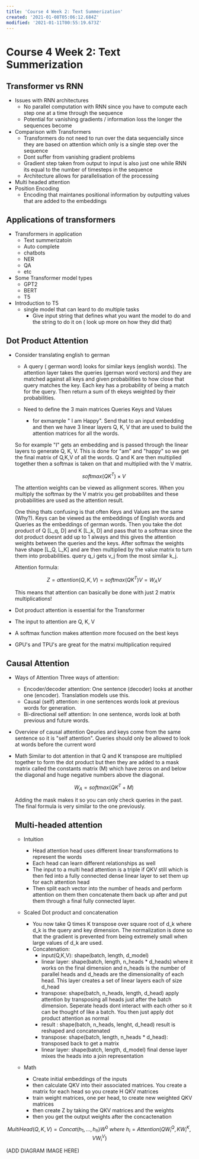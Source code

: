 ```yaml
---
title: 'Course 4 Week 2: Text Summerization'
created: '2021-01-08T05:06:12.684Z'
modified: '2021-01-11T00:55:19.673Z'
---
```


# Course 4 Week 2: Text Summerization
## Transformer vs RNN

* Issues with RNN architectures
  * No parallel computation with RNN since you have to compute each step one at a time through the sequence
  * Potential for vanishing gradients / information loss the longer the sequences become
* Comparison with Transformers
  * Transformers do not need to run over the data sequencially since they are based on attention which only is a single step over the sequence
  * Dont suffer from vanishing gradient problems
  * Gradient step taken from output to input is also just one while RNN its equal to the number of timesteps in the sequence
  * Architecture allows for parallelisation of the processing
* Multi headed attention
* Position Encoding
  * Encoding that maintanes positional information by outputting values that are added to the embeddings

## Applications of transformers
* Transformers in application
  * Text summerizatoin
  * Auto complete
  * chatbots
  * NER
  * QA
  * etc
* Some Transformer model types
  * GPT2
  * BERT
  * T5
* Introduction to T5
  * single model that can leard to do multiple tasks
    * Give input string that defines what you want the model to do and the string to do it on ( look up more on how they did that)

## Dot Product Attention
* Consider translating english to german
  * A query ( german word) looks for similar keys (english words). The attention layer takes the queries (german word vectors) and they are matched against all keys and given probabilities to how close that query matches the key. Each key has a probability of being a match for the query. Then return a sum of th ekeys weighted by their probabilities.

  * Need to define the 3 main matrices Queries Keys and Values
    * for exmample " I am Happy". Send that to an input embedding and then we have 3 linear layers Q, K, V that are used to build the attention matrices for all the words. 

  So for example "I" gets an embedding and is passed through the linear layers to generate Q, K, V. This is done for "am" and "happy" so we get the final matrix of Q,K,V of all the words. Q and K are then multiplied together then a softmax is taken on that and multiplied with the V matrix.

  $$
  softmax(QK^T)\times V
  $$

  The attention weights can be viewed as allignment scores. When you multiply the softmax by the V matrix you get probabilites and these probabilities are used as the attention result.

  One thing thats confusing is that often Keys and Values are the same (Why?). Keys can be viewed as the embeddings of English words and Queries as the embeddings of german words. Then you take the dot product of Q [L_q, D] and K [L_k, D] and pass that to a softmax since the dot product doesnt add up to 1 always and this gives the attention weights between the queries and the keys. After softmax the weights have shape [L_Q, L_K] and are then multiplied by the value matrix to turn them into probabilities. query q_i gets v_j from the most similar k_j.

  Attention formula:

  $$
  Z = attention(Q,K,V) = softmax(QK^T)V = W_{A}V 
  $$

  This means that attention can basically be done with just 2 matrix multiplications! 
  
* Dot product attention is essential for the Transformer
* The input to attention are Q, K, V
* A softmax function makes attention more focused on the best keys
* GPU's and TPU's are great for the matrxi multiplication required

## Causal Attention

* Ways of Attention
  Three ways of attention:
    * Encoder/decoder attention: One sentence (decoder) looks at another one (encoder). Translation models use this.
    * Causal (self) attention: in one sentences words look at previous words for generation.
    * Bi-directional self attention: In one sentence, words look at both previous and future words.
* Overview of causal attention
  Qeuries and keys come from the same sentence so it is "self attention". Queries should only be allowed to look at words before the current word
* Math
  Similar to dot attention in that Q and K transpose are multiplied together to form the dot product but then they are added to a mask matrix called the constants matrix (M) which have zeros on and below the diagonal and huge negative numbers above the diagonal.

  $$
  W_A = softmax(QK^T + M)
  $$

  Adding the mask makes it so you can only check queries in the past. The final formula is very similar to the one previously.

  ## Multi-headed attention

  * Intuition
    * Head attention head uses different linear transformations to represent the words
    * Each head can learn different relationships as well
    * The input to a multi head attention is a triple if QKV still which is then fed into a fully connected dense linear layer to set them up for each attention head
    * Then split each vector into the number of heads and perform attention on them then concatenate them back up after and put them through a final fully connected layer.

  * Scaled Dot product and concatenation
    * You now take Q times K transpose over square root of d_k where d_k is the query and key dimension. The normalization is done so that the gradient is prevented from being extremely small when large values of d_k are used.
    * Concatenation:
      * input(Q,K,V): shape(batch, length, d_model)
      * linear layer: shape(batch, length, n_heads * d_heads) where it works on the final dimension and n_heads is the number of parallel heads and d_heads are the dimensionality of each head. This layer creates a set of linear layers each of size d_head
      * transpose: shape(batch, n_heads, length, d_head) apply attention by transposing all heads just after the batch dimension. Seperate heads dont interact with each other so it can be thought of like a batch. You then just apply dot product attention as normal
      * result : shape(batch, n_heads, lenght, d_head) result is reshaped and concatenated
      * transpose: shape(batch, length, n_heads * d_head): transposed back to get a matrix
      * linear layer: shape(batch, length, d_model) final dense layer mixes the heads into a join representation
  * Math 
    * Create initial embeddings of the inputs
    * then calculate QKV into their associated matrices. You create a matrix for each head so you create H QKV matrices
    * train weight matrices, one per head, to create new weighted QKV matrices
    * then create Z by taking the QKV matrices and the weights
    * then you get the output weights after the concactenation

$$
MultiHead(Q, K, V) = Concat(h_1,...,h_h)W^0 \: where\: h_i=Attention(QW_{i}^{Q}, KW_{i}^{K}, VW_{i}^V)
$$

(ADD DIAGRAM IMAGE HERE)
